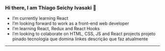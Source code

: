 ### Hi there, I am Thiago Seichy Ivasaki 👋

- I’m currently learning React
- I’m looking forward to work as a front-end web developer
- I’m learning React, Redux and React Hooks 
- I’m looking to colaborate on HTML, CSS, JS and React projects
projeto pinado
tecnologia que domina
linkes
descrição que faz atualmente
---------------------------------------------------------------------------------------------------------------------------------------------------------
